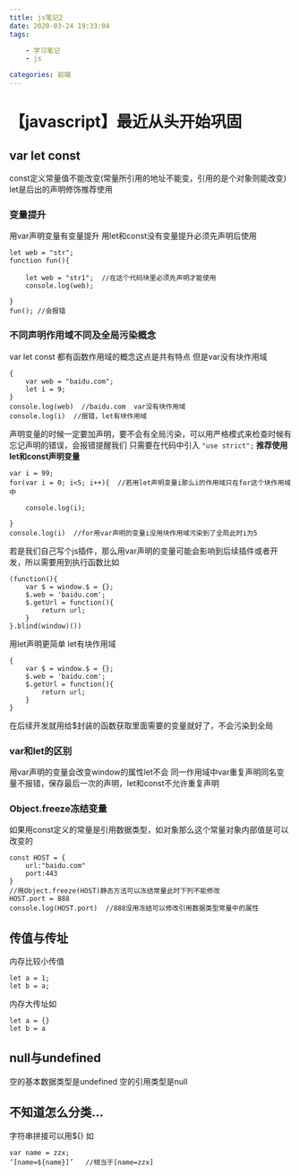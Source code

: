 ```yaml
---
title: js笔记2
date: 2020-03-24 19:33:04
tags:

    - 学习笔记
    - js

categories: 前端
---
```


# 【javascript】最近从头开始巩固

## var let const

const定义常量值不能改变(常量所引用的地址不能变，引用的是个对象则能改变)
let是后出的声明修饰推荐使用

### 变量提升

用var声明变量有变量提升
用let和const没有变量提升必须先声明后使用

```(javascript)
let web = "str";
function fun(){

    let web = "str1";  //在这个代码块里必须先声明才能使用
    console.log(web);

}
fun(); //会报错
```

### 不同声明作用域不同及全局污染概念

var let const 都有函数作用域的概念这点是共有特点
但是var没有块作用域

```(js)
{
    var web = "baidu.com";
    let i = 9;
}
console.log(web)  //baidu.com  var没有块作用域
console.log(i)  //报错，let有块作用域
```

声明变量的时候一定要加声明，要不会有全局污染，可以用严格模式来检查时候有忘记声明的错误，会报错提醒我们
只需要在代码中引入
`"use strict";`
**推荐使用let和const声明变量**

```(javascript)
var i = 99;
for(var i = 0; i<5; i++){  //若用let声明变量i那么i的作用域只在for这个块作用域中

    console.log(i);

}
console.log(i)  //for用var声明的变量i没用块作用域污染到了全局此时i为5
```

若是我们自己写个js插件，那么用var声明的变量可能会影响到后续插件或者开发，所以需要用到执行函数比如

```(javascript)
(function(){
    var $ = window.$ = {};
    $.web = 'baidu.com';
    $.getUrl = function(){
        return url;
    }
}.blind(window)())
```

用let声明更简单
let有块作用域

```(javascript)
{
    var $ = window.$ = {};
    $.web = 'baidu.com';
    $.getUrl = function(){
        return url;
    }
}
```

在后续开发就用给$封装的函数获取里面需要的变量就好了，不会污染到全局
<!-- more -->

### var和let的区别

用var声明的变量会改变window的属性let不会
同一作用域中var重复声明同名变量不报错，保存最后一次的声明，let和const不允许重复声明

### Object.freeze冻结变量

如果用const定义的常量是引用数据类型，如对象那么这个常量对象内部值是可以改变的

```(js)
const HOST = {
    url:"baidu.com"
    port:443
}
//用Object.freeze(HOST)静态方法可以冻结常量此时下列不能修改
HOST.port = 888
console.log(HOST.port)  //888没用冻结可以修改引用数据类型常量中的属性

```

## 传值与传址

内存比较小传值

```(js)
let a = 1;
let b = a;
```

内存大传址如

```(js)
let a = {}
let b = a
```

## null与undefined 

空的基本数据类型是undefined
空的引用类型是null

## 不知道怎么分类...

字符串拼接可以用${}
如

```(js)
var name = zzx;
‘[name=${name}]’   //相当于[name=zzx]
```
